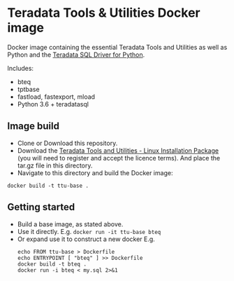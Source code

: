 # Teradata Tools & Utilities Docker image
Docker image containing the essential Teradata Tools and Utilities as well as Python and the [Teradata SQL Driver for Python](https://pypi.org/project/teradatasql/).

Includes:
* bteq
* tptbase
* fastload, fastexport, mload
*  Python 3.6 + teradatasql

## Image build
* Clone or Download this repository.
* Download the [Teradata Tools and Utilities - Linux Installation Package](http://downloads.teradata.com/download/tools/teradata-tools-and-utilities-linux-installation-package-0) (you will need to register and accept the licence terms). And place the tar.gz file in this directory.
* Navigate to this directory and build the Docker image:

`docker build -t ttu-base .`

## Getting started
* Build a base image, as stated above.
* Use it directly. E.g. `docker run -it ttu-base bteq`
* Or expand use it to construct a new docker E.g.
  ```
  echo FROM ttu-base > Dockerfile
  echo ENTRYPOINT [ "bteq" ] >> Dockerfile
  docker build -t bteq .
  docker run -i bteq < my.sql 2>&1
  ```
